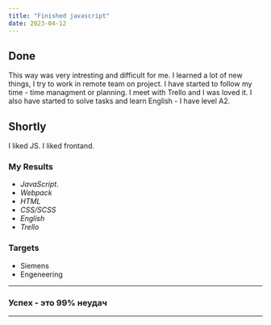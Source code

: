 ```yaml
---
title: "Finished javascript"
date: 2023-04-12
---
```


## Done

This way was very intresting and difficult for me. I learned a lot of new things, I try to work in remote team on project. I have started to follow my time - time managment or planning. I meet with Trello and I was loved it. I also have started to solve tasks and learn English - I have level A2.

## Shortly

I liked JS.
I liked frontand.

### My Results

* *JavaScript*.
* *Webpack*
* *HTML*
* *CSS/SCSS*
* *English*
* *Trello*

### Targets

* Siemens
* Engeneering

---

### Успех - это 99% неудач

---
